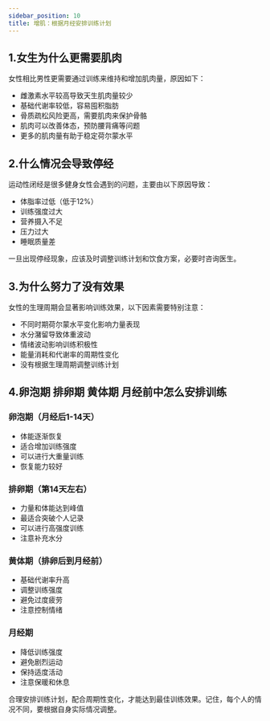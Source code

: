 ```yaml
---
sidebar_position: 10
title: 增肌：根据月经安排训练计划
---
```


## 1.女生为什么更需要肌肉

女性相比男性更需要通过训练来维持和增加肌肉量，原因如下：

- 雌激素水平较高导致天生肌肉量较少
- 基础代谢率较低，容易囤积脂肪
- 骨质疏松风险更高，需要肌肉来保护骨骼
- 肌肉可以改善体态，预防腰背痛等问题
- 更多的肌肉量有助于稳定荷尔蒙水平

## 2.什么情况会导致停经

运动性闭经是很多健身女性会遇到的问题，主要由以下原因导致：

- 体脂率过低（低于12%）
- 训练强度过大
- 营养摄入不足
- 压力过大
- 睡眠质量差

一旦出现停经现象，应该及时调整训练计划和饮食方案，必要时咨询医生。

## 3.为什么努力了没有效果

女性的生理周期会显著影响训练效果，以下因素需要特别注意：

- 不同时期荷尔蒙水平变化影响力量表现
- 水分潴留导致体重波动
- 情绪波动影响训练积极性
- 能量消耗和代谢率的周期性变化
- 没有根据生理周期调整训练计划

## 4.卵泡期 排卵期 黄体期 月经前中怎么安排训练

### 卵泡期（月经后1-14天）
- 体能逐渐恢复
- 适合增加训练强度
- 可以进行大重量训练
- 恢复能力较好

### 排卵期（第14天左右）
- 力量和体能达到峰值
- 最适合突破个人记录
- 可以进行高强度训练
- 注意补充水分

### 黄体期（排卵后到月经前）
- 基础代谢率升高
- 调整训练强度
- 避免过度疲劳
- 注意控制情绪

### 月经期
- 降低训练强度
- 避免剧烈运动
- 保持适度活动
- 注意保暖和休息

合理安排训练计划，配合周期性变化，才能达到最佳训练效果。记住，每个人的情况不同，要根据自身实际情况调整。


